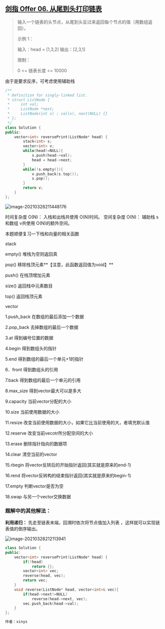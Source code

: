 ## [剑指 Offer 06. 从尾到头打印链表](https://leetcode-cn.com/problems/cong-wei-dao-tou-da-yin-lian-biao-lcof/)

> 输入一个链表的头节点，从尾到头反过来返回每个节点的值（用数组返回）。
>
>  
>
> 示例 1：
>
> 输入：head = [1,3,2]
> 输出：[2,3,1]
>
>
> 限制：
>
> 0 <= 链表长度 <= 10000
>

由于是要求反序，可考虑使用辅助栈

```c++
/**
 * Definition for singly-linked list.
 * struct ListNode {
 *     int val;
 *     ListNode *next;
 *     ListNode(int x) : val(x), next(NULL) {}
 * };
 */
class Solution {
public:
    vector<int> reversePrint(ListNode* head) {
        stack<int> s;
        vector<int> v;
        while(head!=NULL){
            s.push(head->val);
            head = head->next;
        }
        while(!s.empty()){
            v.push_back(s.top());
            s.pop();
        }
        return v;
    }
};
```

![image-20210328211448176](https://keenster-1300019754.cos.ap-shanghai-fsi.myqcloud.com/image-20210328211448176.png)

时间复杂度 O(N)： 入栈和出栈共使用 O(N)时间。
空间复杂度 O(N)： 辅助栈 s和数组 v共使用 O(N)的额外空间。

本题顺便复习一下栈和向量的相关函数

stack

empty() 堆栈为空则返回真

pop() 移除栈顶元素**【注意，此函数返回值为void】**

push() 在栈顶增加元素

size() 返回栈中元素数目

top() 返回栈顶元素

vector

1.push_back 在数组的最后添加一个数据

2.pop_back 去掉数组的最后一个数据

3.at 得到编号位置的数据

4.begin 得到数组头的指针

5.end 得到数组的最后一个单元+1的指针

6．front 得到数组头的引用

7.back 得到数组的最后一个单元的引用

8.max_size 得到vector最大可以是多大

9.capacity 当前vector分配的大小

10.size 当前使用数据的大小

11.resize 改变当前使用数据的大小，如果它比当前使用的大，者填充默认值

12.reserve 改变当前vecotr所分配空间的大小

13.erase 删除指针指向的数据项

14.clear 清空当前的vector

15.rbegin 将vector反转后的开始指针返回(其实就是原来的end-1)

16.rend 将vector反转构的结束指针返回(其实就是原来的begin-1)

17.empty 判断vector是否为空

18.swap 与另一个vector交换数据

### 题解中的其他解法：

**利用递归：** 先走至链表末端，回溯时依次将节点值加入列表 ，这样就可以实现链表值的倒序输出。

![image-20210328212113941](https://keenster-1300019754.cos.ap-shanghai-fsi.myqcloud.com/image-20210328212113941.png)

```c++
class Solution {
public:
    vector<int> reversePrint(ListNode* head) {
        if(!head)
            return {};
        vector<int> vec;
        reverse(head, vec);
        return vec;
    }
    void reverse(ListNode* head, vector<int>& vec){
        if(head->next!=NULL)
            reverse(head->next, vec);
        vec.push_back(head->val);
    }
};

作者：xinys
```

